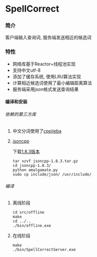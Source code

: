 # SpellCorrect
### 简介

客户端输入查询词, 服务端发送相近的候选词

### 特性

- 网络库基于Reactor+线程池实现
- 支持中文utf-8
- 添加了缓存系统, 使用LRU算法实现
- 计算相近候选词使用了最小编辑距离算法
- 服务端采用json格式发送查询结果

#### 编译和安装

###### 依赖的第三方库

1. 中文分词使用了[cppjieba](https://github.com/yanyiwu/cppjieba)

2. [jsoncpp](https://github.com/open-source-parsers/jsoncpp)

   下载[1.8.3版本](https://github.com/open-source-parsers/jsoncpp/archive/1.8.3.tar.gz)

   ```shell
   tar xzvf jsoncpp-1.8.3.tar.gz
   cd jsoncpp-1.8.3/
   python amalgamate.py
   sudo cp include/json/ /usr/include/
   ```

###### 编译

1. 离线阶段

   ```shell
   cd src/offline
   make
   cd ../..
   ./bin/offline.exe
   ```

2. 在线阶段

   ```shell
   make
   ./bin/SpellCorrectServer.exe
   ```



